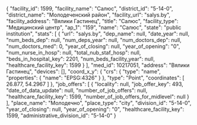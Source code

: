 {
    "facility_id": 1599,
    "facility_name": "Салюс",
    "district_id": "5-14-0",
    "district_name": "Молодеченский район",
    "facility_url": "salys.by",
    "facility_address": "Вялики Гастинец",
    "title": "Салюс",
    "facility_type": "Медицинский центр",
    "ap_1": "159",
    "name": "Салюс",
    "state": "public institution",
    "stats": [
        {
            "url": "salys.by",
            "dep_name": null,
            "date_year": null,
            "num_beds_dep": null,
            "num_deps_year": null,
            "num_doctors_dep": null,
            "num_doctors_med": 0,
            "year_of_closing": null,
            "year_of_opening": "0",
            "num_nurse_in_hosp": null,
            "total_nub_staf_hosp": null,
            "beds_in_hospital_key": 2201,
            "num_beds_facility_year": null,
            "healthcare_facility_key": 1599
        }
    ],
    "med_id": 10217051,
    "address": "Вялики Гастинец",
    "devices": [],
    "coord_x_y": {
        "crs": {
            "type": "name",
            "properties": {
                "name": "EPSG:4326"
            }
        },
        "type": "Point",
        "coordinates": [
            26.877,
            54.2967
        ]
    },
    "job_offers": [
        {
            "locality": null,
            "job_offer_key": 493,
            "date_of_data_update": null,
            "number_of_job_offers": null,
            "healthcare_facility_key": 1599,
            "number_of_job_offers_for_midlevel": null
        }
    ],
    "place_name": "Молодечно",
    "place_type": "city",
    "division_id": "5-14-0",
    "year_of_closing": null,
    "year_of_opening": "0",
    "healthcare_facility_key": 1599,
    "administrative_division_id": "5-14-0"
}